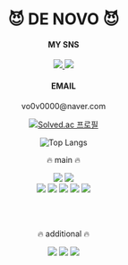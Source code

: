 
 
 
<div align='center'>
    
  # 😈 DE NOVO 😈
 
  
 
 
 
  #### MY SNS
  <a href='https://www.instagram.com/de_novo_life/'>
    <img src="https://img.shields.io/badge/de_novo_life-000000?style=flat&logo=Instagram&logoColor=white">
  </a>
  <a href='https://www.facebook.com/profile.php?id=100004864211227'>
    <img src="https://img.shields.io/badge/Facebook-000000?style=flat&logo=Facebook&logoColor=white">
  </a>
  
  #### EMAIL
  <p>vo0v0000@naver.com</p>
  
  [![Solved.ac 프로필](http://mazassumnida.wtf/api/generate_badge?boj=vo0v0000)](https://solved.ac/vo0v0000)
 
  ![Top Langs](https://github-readme-stats.vercel.app/api/top-langs/?username=de-novo&layout=compact&theme=dark)
  
  
  🔥 main 🔥 
  
  <img src="https://img.shields.io/badge/JAVASCRIPT-000000?style=for-the-badge&logo=Javascript&logoColor=white">
  <img src="https://img.shields.io/badge/PYTHON-000000?style=for-the-badge&logo=Python&logoColor=white">
  <br/>
  <img src="https://img.shields.io/badge/NodeJS-000000?style=for-the-badge&logo=Node.js&logoColor=white">
  <img src="https://img.shields.io/badge/NodeJS-000000?style=for-the-badge&logo=Nest.js&logoColor=white">
  <img src="https://img.shields.io/badge/NGINX-000000?style=for-the-badge&logo=NGINX&logoColor=white">
  <img src="https://img.shields.io/badge/AWS-000000?style=for-the-badge&logo=Amazon AWS&logoColor=white">
  <img src="https://img.shields.io/badge/MYSQL-000000?style=for-the-badge&logo=MYSQL&logoColor=white">
  
  <br/><br/>
  
  🔥 additional 🔥
  
  <img src="https://img.shields.io/badge/HTML5-000000?style=for-the-badge&logo=HTML5&logoColor=white">
  <img src="https://img.shields.io/badge/CSS3-000000?style=for-the-badge&logo=CSS3&logoColor=white">
  <img src="https://img.shields.io/badge/REACT-000000?style=for-the-badge&logo=React&logoColor=white">



</div>
